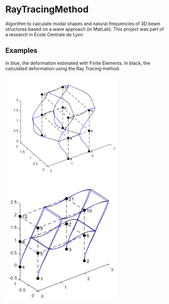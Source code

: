 # RayTracingMethod
Algorithm to calculate modal shapes and natural frequencies of 3D beam structures based on a wave approach (in  MatLab).
This project was part of a research in Ecole Centrale de Lyon

## Examples
In blue, the deformation estimated with Finite Elements. In black, the calculated deformation using the Ray Tracing method.

<img src="/images/raytracing1.PNG" width="350"/>
<img src="/images/raytracing2.PNG" width="350"/>
